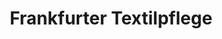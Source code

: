 ---
title: "Frankfurter Textilpflege"
url: /frankfurt-am-main/frankfurter-textilpflege/
shop: Wäscherei
---